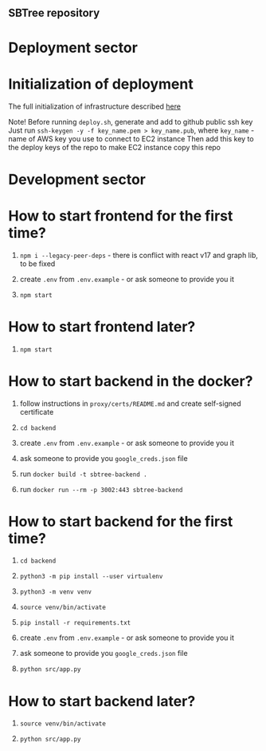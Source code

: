 ## SBTree repository

# Deployment sector

# Initialization of deployment

The full initialization of infrastructure described [here]()

Note!
Before running `deploy.sh`, generate and add to github public ssh key
Just run `ssh-keygen -y -f key_name.pem > key_name.pub`, where `key_name` - name of AWS key you use to connect to EC2 instance
Then add this key to the deploy keys of the repo to make EC2 instance copy this repo








# Development sector

# How to start frontend for the first time?

1. `npm i --legacy-peer-deps` - there is conflict with react v17 and graph lib, to be fixed

2. create `.env` from `.env.example` - or ask someone to provide you it

3. `npm start`

# How to start frontend later?

1. `npm start`

# How to start backend in the docker?

1. follow instructions in `proxy/certs/README.md` and create self-signed certificate

2. `cd backend`

3. create `.env` from `.env.example` - or ask someone to provide you it

4. ask someone to provide you `google_creds.json` file 

5. run `docker build -t sbtree-backend .`

6. run `docker run --rm -p 3002:443 sbtree-backend`

# How to start backend for the first time?

1. `cd backend`

2. `python3 -m pip install --user virtualenv`

3. `python3 -m venv venv`

4. `source venv/bin/activate`

5. `pip install -r requirements.txt`

6. create `.env` from `.env.example` - or ask someone to provide you it

8. ask someone to provide you `google_creds.json` file

10. `python src/app.py`

# How to start backend later?

1. `source venv/bin/activate`

3. `python src/app.py`

